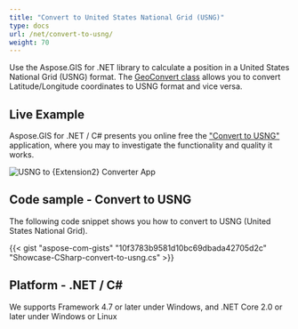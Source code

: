```yaml
---
title: "Convert to United States National Grid (USNG)"
type: docs
url: /net/convert-to-usng/
weight: 70
---
```


Use the Aspose.GIS for .NET library to calculate a position in a United States National Grid (USNG) format. The [GeoConvert class](https://apireference.aspose.com/gis/net/aspose.gis/geoconvert) allows you to convert Latitude/Longitude coordinates to USNG format and vice versa.

## **Live Example**

Aspose.GIS for .NET / C# presents you online free the ["Convert to USNG"](https://products.aspose.app/gis/coordinates/convert-to-usng) application, where you may to investigate the functionality and quality it works.

![USNG to {Extension2} Converter App](conversion.png)

## **Code sample - Convert to USNG**

The following code snippet shows you how to convert to USNG (United States National Grid).

{{< gist "aspose-com-gists" "10f3783b9581d10bc69dbada42705d2c" "Showcase-CSharp-convert-to-usng.cs" >}}

## **Platform - .NET / C#**

We supports Framework 4.7 or later under Windows, and .NET Core 2.0 or later under Windows or Linux
